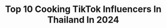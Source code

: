 ---
title: Top 10 Cooking TikTok Influencers In Thailand In 2024
description: >-
  Find top cooking TikTok influencers in Thailand in 2024. Most popular hashtags: #cooking #asmr #fyp #food.
platform: TikTok
hits: 13
text_top: See the most popular TikTok profiles on inBeat.
text_bottom: Our database has 13 TikTok influencers like this in Thailand for you to pitch.
profiles:
  - username: "panofnunoo"
    fullname: >-
      Pan of Nunoo
    bio: >-
      My cooking diary IG : @panofnunoo
    location: "Thailand"
    followers: 421500
    engagement: 541
    commentsToLikes: 0.002680
    id: ck9pmpiepamzj0j788jnijgp7
    verified: false
    hashtags: "#vegeterian, #tomyum, #thaifood, #larb"
  - username: "happykulchaya"
    fullname: >-
      happykulchaya
    bio: >-
      Cooking / Lifestyle จะพาไปกิน ไปเที่ยว ด้วยกัน🥳 🔽 ลิ้งค์รวมของที่รีวิวค่ะ
    location: "Thailand"
    followers: 244900
    engagement: 296
    commentsToLikes: 0.005672
    id: ckcj1q2063zf10j235obnadmd
    verified: false
    hashtags: "#tiktokuni, #tiktok"
  - username: "minihomelive"
    fullname: >-
      Mini home
    bio: >-
      Mini live,Big dream! If you wanna these tiny item ⬇️⬇️
    location: "Thailand"
    followers: 71650
    engagement: 1049
    commentsToLikes: 0.009295
    id: ckauyt7t94c7t0j238p8pyk9x
    verified: false
    hashtags: "#egg, #cooking, #eatemup, #stayathome"
  - username: "bangkokstory"
    fullname: >-
      MyBangkokStory
    bio: >-
      Hostel owner Lazada seller Digital nomad Food lover thanks for your following
    location: "Thailand"
    followers: 182800
    engagement: 434
    commentsToLikes: 0.002994
    id: ckc7pxmfwvk8z0j234znawap9
    verified: false
    hashtags: "#mashroom, #fyp, #egg, #mamaokchallenge"
  - username: "siwon.kr"
    fullname: >-
      박시원 🇰🇷
    bio: >-
      🇰🇷Korean/อยู่ที่BKK ผมได้อ่านทุกคอมเมนท์เลย ขอบคุณที่กดถูกใจ❤ และติดตามผมครับ
    location: "Thailand"
    followers: 33700
    engagement: 1427
    commentsToLikes: 0.037492
    id: ckcj58on15kv50j23tf0f155s
    verified: false
    hashtags: "#duet, #koreanboy, #foryou, #chiangmai"
  - username: "shopeeth"
    fullname: >-
      Shopee Thailand
    bio: >-
      รวมมิตร สินค้าฮิตจาก #รีวิวช้อปปี้ 👇🏻
    location: "Thailand"
    followers: 780100
    engagement: 468
    commentsToLikes: 0.021777
    id: ckblko6xzdfxs0j23yy9azvt8
    verified: true
    hashtags: "#stitch, #asmr, #shopeefoodth, #meme"
  - username: "moderndesi"
    fullname: >-
      Modern Desi Rapper
    bio: >-
      A hip-hop Artist 🎙️& A entrepreneur💰 only here to make some Good memories 💕
    location: "Thailand"
    followers: 8548
    engagement: 583
    commentsToLikes: 0.082353
    id: ck8nbezcr9ldm0j78mgze05cg
    verified: false
    hashtags: "#thailand, #moderndesi, #viral, #thaifood"
  - username: "note.asmr"
    fullname: >-
      NOTE-ASMR
    bio: >-
      โน๊ตครับ ขอบคุณที่ติดตามครับ ❤ YouTube : @noteasmr ติดต่องาน Line : notecmin
    location: "Thailand"
    followers: 24800
    engagement: 329
    commentsToLikes: 0.034732
    id: ck9fxxr848i2i0j78wu3rjjlo
    verified: false
    hashtags: "#food, #mobilegame, #rovthailand, #asmr"
  - username: "janezap"
    fullname: >-
      Janezap ฟินเลย
    bio: >-
      เจนค่ะ YouTubeช่องJanezapฟินเลย ชีวิตส่วนตัวติดตามทางIG ติดต่องานID:janeasmr9
    location: "Thailand"
    followers: 275500
    engagement: 376
    commentsToLikes: 0.013658
    id: ck9k6wsn62jub0j78fgxzb9xi
    verified: false
    hashtags: "#asmrvideo, #mukbang, #asmr, #foru"
  - username: "peepor_chuangin"
    fullname: >-
      พี่ปอชวนกิน
    bio: >-
      ชื่อพี่ปอนะคะ ดูคลิปเต็มๆได้ทางยูทูป ช่อง พี่ปอชวนกิน กับ ช่องพี่ปอกินแซ่บ 
    location: "Thailand"
    followers: 223600
    engagement: 702
    commentsToLikes: 0.007628
    id: ckbkq6e1hkfe90j23zlt95o27
    verified: false
    hashtags: "#asmr, #pizza, #eating, #cook"
---